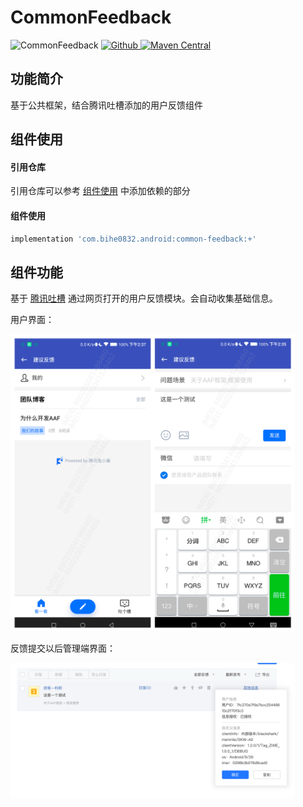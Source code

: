 # CommonFeedback

![CommonFeedback](https://img.shields.io/badge/AndroidAppFactory-CommonFeedback-brightgreen)
[ ![Github](https://img.shields.io/badge/Github-CommonFeedback-brightgreen?style=social) ](https://github.com/bihe0832/AndroidAppFactory/tree/master/CommonFeedback)
[ ![Maven Central](https://img.shields.io/maven-central/v/com.bihe0832.android/common-feedback) ](https://search.maven.org/artifact/com.bihe0832.android/common-feedback)

## 功能简介

基于公共框架，结合腾讯吐槽添加的用户反馈组件

## 组件使用

#### 引用仓库

引用仓库可以参考 [组件使用](./../start.md) 中添加依赖的部分

#### 组件使用

```groovy
implementation 'com.bihe0832.android:common-feedback:+'
```

## 组件功能

基于 [腾讯吐槽](https://support.qq.com/products/290858) 通过网页打开的用户反馈模块。会自动收集基础信息。

用户界面：

<img src="./common-feedback/common-feedback-user.png" width="90%"/>

反馈提交以后管理端界面：

<img src="./common-feedback/common-feedback.png" width="90%"/>

